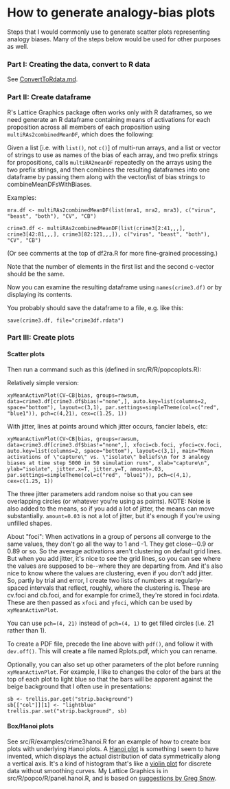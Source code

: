 How to generate analogy-bias plots
====

Steps that I would commonly use to generate scatter plots representing
analogy biases.  Many of the steps below would be used for other
purposes as well.


### Part I: Creating the data, convert to R data

See <a href="ConvertToRdata.md">ConvertToRdata.md</a>.


### Part II: Create dataframe

R's Lattice Graphics package often works only with R dataframes, so we
need generate an R dataframe containing means of activations for each
proposition across all members of each proposition using
`multiRAs2combinedMeanDF`, which does the following:

Given a list [i.e. with `list()`, not `c()`] of multi-run arrays, and a
list or vector of strings to use as names of the bias of each array, and
two prefix strings for propositions, calls `multiRA2meanDF` repeatedly
on the arrays using the two prefix strings, and then combines the
 resulting dataframes into one dataframe by passing them along with the
 vector/list of bias strings to combineMeanDFsWithBiases.

Examples:  

`mra.df <- multiRAs2combinedMeanDF(list(mra1, mra2, mra3), c("virus", "beast", "both"), "CV", "CB")`  

`crime3.df <- multiRAs2combinedMeanDF(list(crime3[2:41,,,], crime3[42:81,,,], crime3[82:121,,,]), c("virus", "beast", "both"), "CV", "CB")`

(Or see comments at the top of df2ra.R for more fine-grained processing.)

Note that the number of elements in the first list and the second
c-vector should be the same.

Now you can examine the resulting dataframe using `names(crime3.df)` or
by displaying its contents.

You probably should save the dataframe to a file, e.g. like this:

`save(crime3.df, file="crime3df.rdata")`

### Part III: Create plots

#### Scatter plots

Then run a command such as this (defined in src/R/R/popcoplots.R):

Relatively simple version:

`xyMeanActivnPlot(CV~CB|bias, groups=rawsum, data=crime3.df[crime3.df$bias!="none",], auto.key=list(columns=2, space="bottom"), layout=c(3,1), par.settings=simpleTheme(col=c("red", "blue1")), pch=c(4,21), cex=c(1.25, 1))`

With jitter, lines at points around which jitter occurs, fancier labels, etc:

`xyMeanActivnPlot(CV~CB|bias, groups=rawsum, data=crime3.df[crime3.df$bias!="none",], xfoci=cb.foci, yfoci=cv.foci, auto.key=list(columns=2, space="bottom"), layout=c(3,1), main="Mean activations of \"capture\" vs. \"isolate\" beliefs\n for 3 analogy biases at time step 5000 in 50 simulation runs", xlab="capture\n", ylab="isolate", jitter.x=T, jitter.y=T, amount=.03, par.settings=simpleTheme(col=c("red", "blue1")), pch=c(4,1), cex=c(1.25, 1))`

The three jitter parameters add random noise so that you can see
overlapping circles (or whatever you're using as points).  NOTE: Noise
is also added to the means, so if you add a lot of jitter, the means
can move substantially.  `amount=0.03` is not a lot of jitter, but
it's enough if you're using unfilled shapes.

About "foci": When activations in a group of persons all converge to the
same values, they don't go all the way to 1 and -1.  They get close--0.9
or 0.89 or so.  So the average activations aren't clustering on default
grid lines.  But when you add jitter, it's nice to see the grid lines,
so you can see where the values are supposed to be--where they are
departing from.  And it's also nice to know where the values are
clustering, even if you don't add jitter.  So, partly by trial and
error, I create two lists of numbers at regularly-spaced intervals that
reflect, roughly, where the clustering is.  These are cv.foci and
cb.foci, and for example for crime3, they're stored in foci.rdata.
These are then passed as `xfoci` and `yfoci`, which can be used by
`xyMeanActivnPlot`.

You can use `pch=(4, 21)` instead of `pch=(4, 1)` to get filled circles (i.e. 21 rather than 1).

To create a PDF file, precede the line above with `pdf()`, and follow
it with `dev.off()`.  This will create a file named Rplots.pdf, which
you can rename.

Optionally, you can also set up other parameters of the plot before
running `xyMeanActivnPlot`.  For example, I like to changes the color of
the bars at the top of each plot to light blue so that the bars will be
apparent against the beige background that I often use in presentations:

`sb <- trellis.par.get("strip.background")`  
`sb[["col"]][1] <- "lightblue"`  
`trellis.par.set("strip.background", sb)`  


#### Box/Hanoi plots

See src/R/examples/crime3hanoi.R for an example of how to create box
plots with underlying Hanoi plots.  A  [Hanoi
plot](http://stackoverflow.com/questions/15846873/symmetrical-violin-plot-like-histogram/15893422#15893422)
is something I seem to have invented, which displays the actual
distribution of data symmetrically along a vertical axis.  It's a kind
of histogram that's like a [violin
plot](http://en.wikipedia.org/wiki/Violin_plot) for discrete data
without smoothing curves. My  Lattice Graphics is in
src/R/popco/R/panel.hanoi.R, and is based on [suggestions by Greg
Snow](http://stackoverflow.com/a/15852613/1455243).
